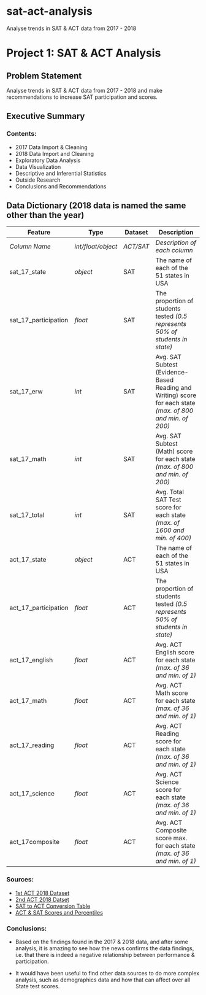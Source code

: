 # sat-act-analysis
Analyse trends in SAT &amp; ACT data from 2017 - 2018

# Project 1: SAT & ACT Analysis

## Problem Statement

Analyse trends in SAT & ACT data from 2017 - 2018 and make recommendations to increase SAT participation and scores.

## Executive Summary

### Contents:
- 2017 Data Import & Cleaning
- 2018 Data Import and Cleaning
- Exploratory Data Analysis
- Data Visualization
- Descriptive and Inferential Statistics
- Outside Research
- Conclusions and Recommendations

## Data Dictionary (2018 data is named the same other than the year)

|Feature|Type|Dataset|Description|
|---|---|---|---|
|*Column Name*|*int/float/object*|*ACT/SAT*|*Description of each column*| 
|sat_17_state|*object*|SAT|The name of each of the 51 states in USA|
|sat_17_participation|*float*|SAT|The proportion of students tested *(0.5 represents 50% of students in state)*|
|sat_17_erw|*int*|SAT|Avg. SAT Subtest (Evidence-Based Reading and Writing) score for each state *(max. of 800 and min. of 200)*|
|sat_17_math|*int*|SAT|Avg. SAT Subtest (Math) score for each state *(max. of 800 and min. of 200)*|
|sat_17_total|*int*|SAT|Avg. Total SAT Test score for each state *(max. of 1600 and min. of 400)*|
|act_17_state|*object*|ACT|The name of each of the 51 states in USA|
|act_17_participation|*float*|ACT|The proportion of students tested *(0.5 represents 50% of students in state)*|
|act_17_english|*float*|ACT|Avg. ACT English score for each state *(max. of 36 and min. of 1)* |
|act_17_math|*float*|ACT|Avg. ACT Math score for each state *(max. of 36 and min. of 1)*|
|act_17_reading|*float*|ACT|Avg. ACT Reading score for each state *(max. of 36 and min. of 1)*|
|act_17_science|*float*|ACT|Avg. ACT Science score for each state *(max. of 36 and min. of 1)*|
|act_17composite|*float*|ACT|Avg. ACT Composite score max. for each state *(max. of 36 and min. of 1)*|



### Sources:
- [1st ACT 2018 Dataset](https://magoosh.com/hs/act/2016/average-act-score-by-state/)
- [2nd ACT 2018 Datset](https://www.act.org/content/dam/act/unsecured/documents/cccr2018/Average-Scores-by-State.pdf)
- [SAT to ACT Conversion Table](https://collegereadiness.collegeboard.org/pdf/guide-2018-act-sat-concordance.pdf)
- [ACT & SAT Scores and Percentiles](https://blog.prepscholar.com/sat-math-vs-act-math-whats-the-difference)

### Conclusions:  

- Based on the findings found in the 2017 & 2018 data, and after some analysis, it is amazing to see how the news confirms the data findings, i.e. that there is indeed a negative relationship between performance & participation.

- It would have been useful to find other data sources to do more complex analysis, such as demographics data and how that can affect over all State test scores.






